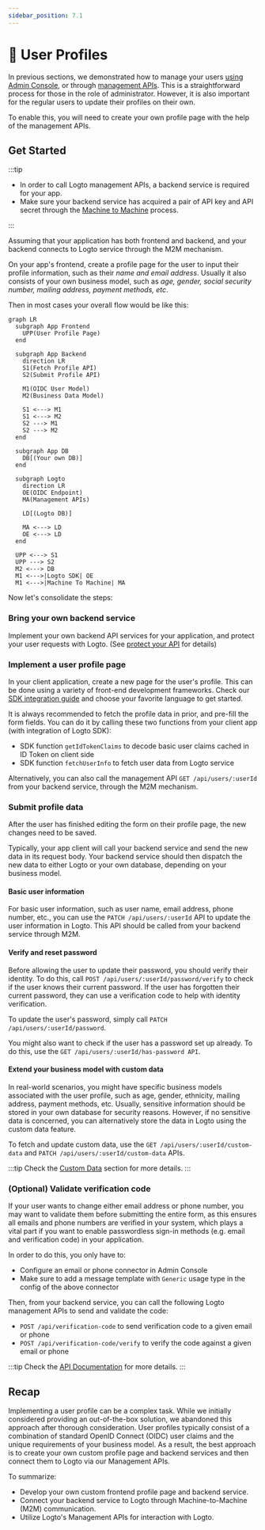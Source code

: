 ```yaml
---
sidebar_position: 7.1
---
```


# 👤 User Profiles

In previous sections, we demonstrated how to manage your users [using Admin Console](/docs/recipes/manage-users/admin-console), or through [management APIs](/docs/recipes/manage-users/management-api). This is a straightforward process for those in the role of administrator. However, it is also important for the regular users to update their profiles on their own.

To enable this, you will need to create your own profile page with the help of the management APIs.

## Get Started

:::tip

- In order to call Logto management APIs, a backend service is required for your app.
- Make sure your backend service has acquired a pair of API key and API secret through the [Machine to Machine](/docs/recipes/integrate-logto/machine-to-machine) process.

:::

Assuming that your application has both frontend and backend, and your backend connects to Logto service through the M2M mechanism.

On your app's frontend, create a profile page for the user to input their profile information, such as their _name and email address_. Usually it also consists of your own business model, such as _age, gender, social security number, mailing address, payment methods, etc_.

Then in most cases your overall flow would be like this:

```mermaid
graph LR
  subgraph App Frontend
    UPP(User Profile Page)
  end

  subgraph App Backend
    direction LR
    S1(Fetch Profile API)
    S2(Submit Profile API)

    M1(OIDC User Model)
    M2(Business Data Model)

    S1 <---> M1
    S1 <---> M2
    S2 ---> M1
    S2 ---> M2
  end

  subgraph App DB
    DB[(Your own DB)]
  end

  subgraph Logto
    direction LR
    OE(OIDC Endpoint)
    MA(Management APIs)

    LD[(Logto DB)]

    MA <---> LD
    OE <---> LD
  end

  UPP <---> S1
  UPP ---> S2
  M2 <---> DB
  M1 <--->|Logto SDK| OE
  M1 <--->|Machine To Machine| MA
```

Now let's consolidate the steps:

### Bring your own backend service

Implement your own backend API services for your application, and protect your user requests with Logto. (See [protect your API](/docs/recipes/protect-your-api/) for details)

### Implement a user profile page

In your client application, create a new page for the user's profile. This can be done using a variety of front-end development frameworks. Check our [SDK integration guide](/docs/recipes/integrate-logto/) and choose your favorite language to get started.

It is always recommended to fetch the profile data in prior, and pre-fill the form fields. You can do it by calling these two functions from your client app (with integration of Logto SDK):

- SDK function `getIdTokenClaims` to decode basic user claims cached in ID Token on client side
- SDK function `fetchUserInfo` to fetch user data from Logto service

Alternatively, you can also call the management API `GET /api/users/:userId` from your backend service, through the M2M mechanism.

### Submit profile data

After the user has finished editing the form on their profile page, the new changes need to be saved.

Typically, your app client will call your backend service and send the new data in its request body. Your backend service should then dispatch the new data to either Logto or your own database, depending on your business model.

#### Basic user information

For basic user information, such as user name, email address, phone number, etc., you can use the `PATCH /api/users/:userId` API to update the user information in Logto. This API should be called from your backend service through M2M.

#### Verify and reset password

Before allowing the user to update their password, you should verify their identity. To do this, call `POST /api/users/:userId/password/verify` to check if the user knows their current password. If the user has forgotten their current password, they can use a verification code to help with identity verification.

To update the user's password, simply call `PATCH /api/users/:userId/password`.

You might also want to check if the user has a password set up already. To do this, use the `GET /api/users/:userId/has-password API`.

#### Extend your business model with custom data

In real-world scenarios, you might have specific business models associated with the user profile, such as age, gender, ethnicity, mailing address, payment methods, etc. Usually, sensitive information should be stored in your own database for security reasons. However, if no sensitive data is concerned, you can alternatively store the data in Logto using the custom data feature.

To fetch and update custom data, use the `GET /api/users/:userId/custom-data` and `PATCH /api/users/:userId/custom-data` APIs.

:::tip
Check the [Custom Data](/docs/references/users/custom-data) section for more details.
:::

### (Optional) Validate verification code

If your user wants to change either email address or phone number, you may want to validate them before submitting the entire form, as this ensures all emails and phone numbers are verified in your system, which plays a vital part if you want to enable passwordless sign-in methods (e.g. email and verification code) in your application.

In order to do this, you only have to:

- Configure an email or phone connector in Admin Console
- Make sure to add a message template with `Generic` usage type in the config of the above connector

Then, from your backend service, you can call the following Logto management APIs to send and validate the code:

- `POST /api/verification-code` to send verification code to a given email or phone
- `POST /api/verification-code/verify` to verify the code against a given email or phone

:::tip
Check the [API Documentation](/api#tag/Verification-Codes) for more details.
:::

## Recap

Implementing a user profile can be a complex task. While we initially considered providing an out-of-the-box solution, we abandoned this approach after thorough consideration. User profiles typically consist of a combination of standard OpenID Connect (OIDC) user claims and the unique requirements of your business model. As a result, the best approach is to create your own custom profile page and backend services and then connect them to Logto via our Management APIs.

To summarize:

- Develop your own custom frontend profile page and backend service.
- Connect your backend service to Logto through Machine-to-Machine (M2M) communication.
- Utilize Logto's Management APIs for interaction with Logto.

